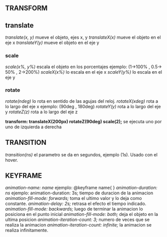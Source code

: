 ## TRANSFORM

## translate
*translate(x, y)* mueve el objeto, ejes x, y
*translateX(x)* mueve el objeto en el eje x
*translateY(y)* mueve el objeto en el eje y

### scale
*scale(x%, y%)* escala el objeto en los porcentajes ejemplo: (1->100% , 0.5-> 50% , 2->200%)
*scaleX(x%)* lo escala en el eje x
*scaleY(y%)* lo escala en el eje y

### rotate
*rotate(ndeg)* lo rota en sentido de las agujas del reloj.
*rotateX(xdeg)* rota a lo largo del eje x ejemplo:
(90deg , 180deg)
*rotateY(y)* rota a lo largo del eje y
*rotateZ(z)* rota a lo largo del eje z

**transform: translateX(200px) rotateZ(90deg) scale(2);**
se ejecuta uno por uno de izquierda a derecha

## TRANSITION

*transition(ns)* el parametro se da en segundos, ejemplo (1s). Usado con el hover.

## KEYFRAME
*animation-name: name* ejemplo: @keyframe name{ }
*animation-duration: ns* ejemplo: animation-duration: 3s; tiempo de duracion de la animacion
*animation-fill-mode: forwards;* toma el ultimo valor y lo deja como constante.
*animation-delay: 2s;* retrasa el efecto el tiempo indicado.
*animation-fill-mode: backwards;* luego de terminar la animacion lo posiciona en el punto inicial
*animation-fill-mode: both;* deja el objeto en la ultima posicion
*animation-iteration-count: 3;* numero de veces que se realiza la animacion
*animation-iteration-count: infinite;* la animacion se realiza infinitamente.

